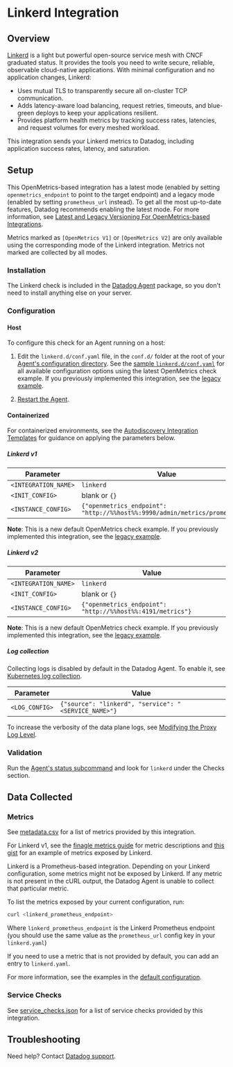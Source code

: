 # Linkerd Integration

## Overview

[Linkerd][1] is a light but powerful open-source service mesh with CNCF graduated status. It provides the tools you need to write secure, reliable, observable cloud-native applications. With minimal configuration and no application changes, Linkerd:
- Uses mutual TLS to transparently secure all on-cluster TCP communication. 
- Adds latency-aware load balancing, request retries, timeouts, and blue-green deploys to keep your applications resilient.
- Provides platform health metrics by tracking success rates, latencies, and request volumes for every meshed workload.

This integration sends your Linkerd metrics to Datadog, including application success rates, latency, and saturation.


## Setup

This OpenMetrics-based integration has a latest mode (enabled by setting `openmetrics_endpoint` to point to the target endpoint) and a legacy mode (enabled by setting `prometheus_url` instead). To get all the most up-to-date features, Datadog recommends enabling the latest mode. For more information, see [Latest and Legacy Versioning For OpenMetrics-based Integrations][16].

Metrics marked as `[OpenMetrics V1]` or `[OpenMetrics V2]` are only available using the corresponding mode of the Linkerd integration. Metrics not marked are collected by all modes.

### Installation

The Linkerd check is included in the [Datadog Agent][2] package, so you don't need to install anything else on your server.

### Configuration

<!-- xxx tabs xxx -->
<!-- xxx tab "Host" xxx -->

#### Host

To configure this check for an Agent running on a host:

1. Edit the `linkerd.d/conf.yaml` file, in the `conf.d/` folder at the root of your [Agent's configuration directory][3].
   See the [sample `linkerd.d/conf.yaml`][4] for all available configuration options using the latest OpenMetrics check example. If you previously implemented this integration, see the [legacy example][5].

2. [Restart the Agent][6].

<!-- xxz tab xxx -->
<!-- xxx tab "Containerized" xxx -->

#### Containerized

For containerized environments, see the [Autodiscovery Integration Templates][7] for guidance on applying the parameters below.

##### Linkerd v1

| Parameter            | Value                                                                       |
| -------------------- | --------------------------------------------------------------------------- |
| `<INTEGRATION_NAME>` | `linkerd`                                                                   |
| `<INIT_CONFIG>`      | blank or `{}`                                                               |
| `<INSTANCE_CONFIG>`  | `{"openmetrics_endpoint": "http://%%host%%:9990/admin/metrics/prometheus"}` |

 **Note**: This is a new default OpenMetrics check example. If you previously implemented this integration, see the [legacy example][5].

##### Linkerd v2

| Parameter            | Value                                                                       |
| -------------------- | --------------------------------------------------------------------------- |
| `<INTEGRATION_NAME>` | `linkerd`                                                                   |
| `<INIT_CONFIG>`      | blank or `{}`                                                               |
| `<INSTANCE_CONFIG>`  | `{"openmetrics_endpoint": "http://%%host%%:4191/metrics"}`                  |

   **Note**: This is a new default OpenMetrics check example. If you previously implemented this integration, see the [legacy example][5].


##### Log collection

Collecting logs is disabled by default in the Datadog Agent. To enable it, see [Kubernetes log collection][8].

| Parameter      | Value                                                |
| -------------- | ---------------------------------------------------- |
| `<LOG_CONFIG>` | `{"source": "linkerd", "service": "<SERVICE_NAME>"}` |

To increase the verbosity of the data plane logs, see [Modifying the Proxy Log Level][9].

<!-- xxz tab xxx -->
<!-- xxz tabs xxx -->

### Validation

Run the [Agent's status subcommand][10] and look for `linkerd` under the Checks section.

## Data Collected

### Metrics

See [metadata.csv][11] for a list of metrics provided by this integration.

For Linkerd v1, see the [finagle metrics guide][12] for metric descriptions and [this gist][13] for an example of metrics exposed by Linkerd.

Linkerd is a Prometheus-based integration. Depending on your Linkerd configuration, some metrics might not be exposed by Linkerd. If any metric is not present in the cURL output, the Datadog Agent is unable to collect that particular metric.

To list the metrics exposed by your current configuration, run:

```bash
curl <linkerd_prometheus_endpoint>
```

Where `linkerd_prometheus_endpoint` is the Linkerd Prometheus endpoint (you should use the same value as the `prometheus_url` config key in your `linkerd.yaml`)

If you need to use a metric that is not provided by default, you can add an entry to `linkerd.yaml`.

For more information, see the examples in the [default configuration][4].


### Service Checks

See [service_checks.json][14] for a list of service checks provided by this integration.

## Troubleshooting

Need help? Contact [Datadog support][15].


[1]: https://linkerd.io
[2]: https://app.datadoghq.com/account/settings/agent/latest
[3]: https://docs.datadoghq.com/agent/guide/agent-configuration-files/#agent-configuration-directory
[4]: https://github.com/DataDog/integrations-core/blob/master/linkerd/datadog_checks/linkerd/data/conf.yaml.example
[5]: https://github.com/DataDog/integrations-core/blob/7.30.x/linkerd/datadog_checks/linkerd/data/conf.yaml.example
[6]: https://docs.datadoghq.com/agent/guide/agent-commands/?tab=agentv6v7#restart-the-agent
[7]: https://docs.datadoghq.com/agent/kubernetes/integrations/
[8]: https://docs.datadoghq.com/agent/kubernetes/log/
[9]: https://linkerd.io/2/tasks/modifying-proxy-log-level/
[10]: https://docs.datadoghq.com/agent/guide/agent-commands/#agent-status-and-information
[11]: https://github.com/DataDog/integrations-core/blob/master/linkerd/metadata.csv
[12]: https://twitter.github.io/finagle/guide/Metrics.html
[13]: https://gist.githubusercontent.com/arbll/2f63a5375a4d6d5acface6ca8a51e2ab/raw/bc35ed4f0f4bac7e2643a6009f45f9068f4c1d12/gistfile1.txt
[14]: https://github.com/DataDog/integrations-core/blob/master/linkerd/assets/service_checks.json
[15]: https://docs.datadoghq.com/help/
[16]: https://docs.datadoghq.com/integrations/guide/versions-for-openmetrics-based-integrations